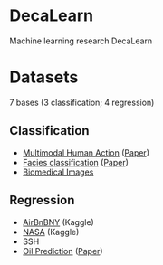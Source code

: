 # DecaLearn
Machine learning research DecaLearn

# Datasets
7 bases (3 classification; 4 regression)
## Classification
- [Multimodal Human Action](https://personal.utdallas.edu/~kehtar/UTD-MHAD.html) ([Paper](https://ieeexplore.ieee.org/document/7350781))
- [Facies classification](https://github.com/arturjordao/TowardsAutomaticAccurateCore-logProcessing) ([Paper](https://www.sciencedirect.com/science/article/pii/S092698512300068X?via%3Dihub))
- [Biomedical Images](https://medmnist.com/)
## Regression
- [AirBnBNY](https://www.kaggle.com/datasets/dgomonov/new-york-city-airbnb-open-data/data) (Kaggle)
- [NASA](https://www.kaggle.com/code/wassimderbel/nasa-predictive-maintenance-rul) (Kaggle)
- SSH
- [Oil Prediction](https://github.com/2M-kotb/DLSTM2/tree/master) ([Paper](https://www.sciencedirect.com/science/article/pii/S0925231218311639))